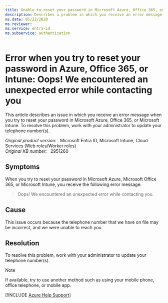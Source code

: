 ```yaml
---
title: Unable to reset your password in Microsoft Azure, Office 365, or Microsoft Intune
description: Describes a problem in which you receive an error message when you try to reset your password in Microsoft Azure, Office 365, or Microsoft Intune. To resolve this problem, work with your administrator to update your telephone number(s).
ms.date: 05/22/2020
ms.reviewer: 
ms.service: entra-id
ms.subservice: authentication
---
```

# Error when you try to reset your password in Azure, Office 365, or Intune: Oops! We encountered an unexpected error while contacting you

This article describes an issue in which you receive an error message when you try to reset your password in Microsoft Azure, Office 365, or Microsoft Intune. To resolve this problem, work with your administrator to update your telephone number(s).

_Original product version:_ &nbsp; Microsoft Entra ID, Microsoft Intune, Cloud Services (Web roles/Worker roles)  
_Original KB number:_ &nbsp; 2951260

## Symptoms

When you try to reset your password in Microsoft Azure, Microsoft Office 365, or Microsoft Intune, you receive the following error message:

> Oops! We encountered an unexpected error while contacting you.

## Cause

This issue occurs because the telephone number that we have on file may be incorrect, and we were unable to reach you.

## Resolution

To resolve this problem, work with your administrator to update your telephone number(s).

> [!NOTE]
> If available, try to use another method such as using your mobile phone, office telephone, or mobile app.

[!INCLUDE [Azure Help Support](../../../includes/azure-help-support.md)]

